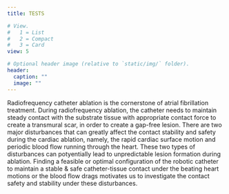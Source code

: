 ```yaml
---
title: TESTS

# View.
#   1 = List
#   2 = Compact
#   3 = Card
view: 5

# Optional header image (relative to `static/img/` folder).
header:
  caption: ""
  image: ""
---
```


Radiofrequency catheter ablation is the cornerstone of atrial fibrillation treatment. During radiofrequency ablation, the catheter needs to maintain steady contact with the substrate tissue with appropriate contact force to create a transmural scar, in order to create a gap-free lesion. There are two major disturbances that can greatly affect the contact stability and safety during the cardiac ablation, namely, the rapid cardiac surface motion and periodic blood flow running through the heart. These two types of disturbances can potyentially lead to unpredictable lesion formation during ablation. Finding a feasible or optimal configuration of the robotic catheter to maintain a stable & safe catheter-tissue contact under the beating heart motions or the blood flow drags motivates us to investigate the contact safety and stability under these disturbances.  
